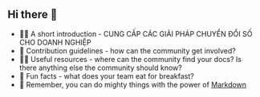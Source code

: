 ## Hi there 👋

- 🙋‍♀️ A short introduction - CUNG CẤP CÁC GIẢI PHÁP CHUYỂN ĐỔI SỐ CHO DOANH NGHIỆP
- 🌈 Contribution guidelines - how can the community get involved?
- 👩‍💻 Useful resources - where can the community find your docs? Is there anything else the community should know?
- 🍿 Fun facts - what does your team eat for breakfast?
- 🧙 Remember, you can do mighty things with the power of [Markdown](https://docs.github.com/github/writing-on-github/getting-started-with-writing-and-formatting-on-github/basic-writing-and-formatting-syntax)
